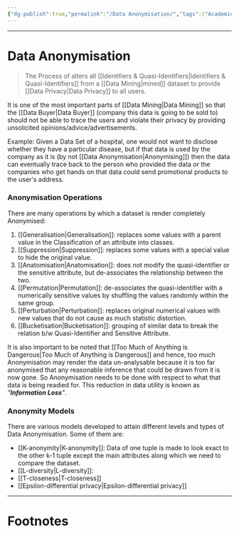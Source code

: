 ```yaml
---
{"dg-publish":true,"permalink":"/Data Anonymisation/","tags":["Academics","CyberSec","Software-Development"]}
---
```



---
# Data Anonymisation
> The Process of alters all [[Identifiers & Quasi-Identifiers\|Identifiers & Quasi-Identifiers]] from a [[Data Mining\|mined]] dataset to provide [[Data Privacy\|Data Privacy]] to all users.

It is one of the most important parts of [[Data Mining\|Data Mining]] so that the [[Data Buyer\|Data Buyer]] (company this data is going to be sold to) should not be able to trace the users and violate their privacy by providing unsolicited opinions/advice/advertisements.

Example: Given a Data Set of a hospital, one would not want to disclose whether they have a particular disease, but if that data is used by the company as it is (by not [[Data Anonymisation\|Anonymising]]) then the data can eventually trace back to the person who provided the data or the companies who get hands on that data could send promotional products to the user's address.

### Anonymisation Operations
There are many operations by which a dataset is render completely Anonymised:
1. [[Generalisation\|Generalisation]]: replaces some values with a parent value in the Classification of an attribute into classes.
2. [[Suppression\|Suppression]]: replaces some values with a special value to hide the original value.
3. [[Anatomisation\|Anatomisation]]: does not modify the quasi-identifier or the sensitive attribute, but de-associates the relationship between the two.
4. [[Permutation\|Permutation]]: de-associates the quasi-identifier with a numerically sensitive values by shuffling the values randomly within the same group.
5. [[Perturbation\|Perturbation]]: replaces original numerical values with new values that do not cause as much statistic distortion.
6. [[Bucketisation\|Bucketisation]]: grouping of similar data to break the relation b/w Quasi-Identifier and Sensitive Attribute.

It is also important to be noted that [[Too Much of Anything is Dangerous\|Too Much of Anything is Dangerous]] and hence, too much Anonymisation may render the data un-analysable because it is too far anonymised that any reasonable inference that could be drawn from it is now gone. So Anonymisation needs to be done with respect to what that data is being readied for. This reduction in data utility is known as *"**Information Loss**"*.

### Anonymity Models
There are various models developed to attain different levels and types of Data Anonymisation. Some of them are:
- [[K-anonymity\|K-anonymity]]: Data of one tuple is made to look exact to the other k-1 tuple except the main attributes along which we need to compare the dataset.
- [[L-diversity\|L-diversity]]:
- [[T-closeness\|T-closeness]]
- [[Epsilon-differential privacy\|Epsilon-differential privacy]]


---
# Footnotes